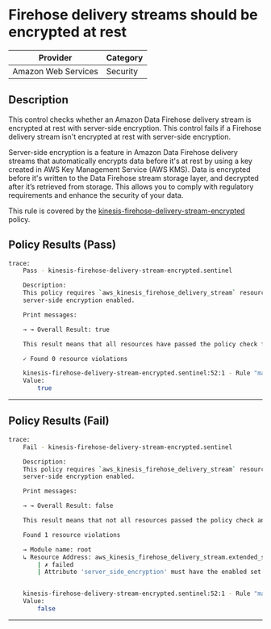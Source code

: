 # Firehose delivery streams should be encrypted at rest

| Provider            | Category  |
| ------------------- | --------  |
| Amazon Web Services |  Security |

## Description

This control checks whether an Amazon Data Firehose delivery stream is encrypted at rest with server-side encryption. This control fails if a Firehose delivery stream isn't encrypted at rest with server-side encryption.

Server-side encryption is a feature in Amazon Data Firehose delivery streams that automatically encrypts data before it's at rest by using a key created in AWS Key Management Service (AWS KMS). Data is encrypted before it's written to the Data Firehose stream storage layer, and decrypted after it’s retrieved from storage. This allows you to comply with regulatory requirements and enhance the security of your data.

This rule is covered by the [kinesis-firehose-delivery-stream-encrypted](https://github.com/hashicorp/policy-library-NIST-Policy-Set-for-AWS-Terraform/blob/main/policies/kinesis/kinesis-firehose-delivery-stream-encrypted.sentinel) policy.

## Policy Results (Pass)

```bash
trace:
    Pass - kinesis-firehose-delivery-stream-encrypted.sentinel

    Description:
    This policy requires `aws_kinesis_firehose_delivery_stream` resources to have
    server-side encryption enabled.

    Print messages:

    → → Overall Result: true

    This result means that all resources have passed the policy check for the policy firehose-server-side-encryption-enabled.

    ✓ Found 0 resource violations

    kinesis-firehose-delivery-stream-encrypted.sentinel:52:1 - Rule "main"
    Value:
        true
```

---

## Policy Results (Fail)

```bash
trace:
    Fail - kinesis-firehose-delivery-stream-encrypted.sentinel

    Description:
    This policy requires `aws_kinesis_firehose_delivery_stream` resources to have
    server-side encryption enabled.

    Print messages:

    → → Overall Result: false

    This result means that not all resources passed the policy check and the protected behavior is not allowed for the policy firehose-server-side-encryption-enabled.

    Found 1 resource violations

    → Module name: root
    ↳ Resource Address: aws_kinesis_firehose_delivery_stream.extended_s3_stream
        | ✗ failed
        | Attribute 'server_side_encryption' must have the enabled set to true for 'aws_kinesis_firehose_delivery_stream' resources. Refer to https://docs.aws.amazon.com/securityhub/latest/userguide/datafirehose-controls.html#datafirehose-1 for more details.


    kinesis-firehose-delivery-stream-encrypted.sentinel:52:1 - Rule "main"
    Value:
        false
```

---
